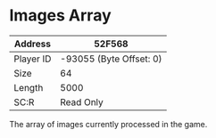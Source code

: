 #  Images Array
Address   | 52F568
----------|-------------
Player ID | -93055 (Byte Offset: 0)
Size 	  | 64
Length 	  | 5000
SC:R      | Read Only

The array of images currently processed in the game.
